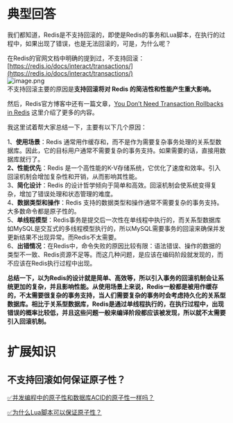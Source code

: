 # 典型回答

我们都知道，Redis是不支持回滚的，即使是Redis的事务和Lua脚本，在执行的过程中，如果出现了错误，也是无法回滚的，可是，为什么呢？

在Redis的官网文档中明确的提到过，不支持回滚：[https://redis.io/docs/interact/transactions/](https://redis.io/docs/interact/transactions/)<br />![image.png](https://cdn.nlark.com/yuque/0/2023/png/5378072/1703999289243-9f43239e-2bd3-44c6-a5a2-590209d64ef8.png#averageHue=%23fefefe&clientId=u93acf546-2e6d-4&from=paste&height=239&id=uef52f915&originHeight=239&originWidth=1048&originalType=binary&ratio=1&rotation=0&showTitle=false&size=33181&status=done&style=none&taskId=u0d072ab8-89fb-4118-80e8-abab70131ea&title=&width=1048)<br />不支持回滚主要的原因是**支持回滚将对 Redis 的简洁性和性能产生重大影响。**

然后，Redis官方博客中还有一篇文章，[You Don’t Need Transaction Rollbacks in Redis](https://redis.com/blog/you-dont-need-transaction-rollbacks-in-redis/) 这里介绍了更多的内容。

我这里试着帮大家总结一下，主要有以下几个原因：

1、**使用场景**：Redis 通常用作缓存和，而不是作为需要复杂事务处理的关系型数据库。因此，它的目标用户通常不需要复杂的事务支持。如果需要的话，直接用数据库就行了。<br />**2、性能优先**：Redis 是一个高性能的K-V存储系统，它优化了速度和效率。引入回滚机制会增加复杂性和开销，从而影响其性能。<br />3、**简化设计**：Redis 的设计哲学倾向于简单和高效。回滚机制会使系统变得复杂，增加了错误处理和状态管理的难度。<br />4、**数据类型和操作**：Redis 支持的数据类型和操作通常不需要复杂的事务支持。大多数命令都是原子性的。<br />5、**单线程模型**：Redis事务是提交后一次性在单线程中执行的，而关系型数据库如MySQL是交互式的多线程模型执行的，所以MySQL需要事务的回滚来确保并发更新结果不出现异常。而Redis不太需要。<br />6、**出错情况**：在Redis中，命令失败的原因比较有限：语法错误、操作的数据的类型不一致、Redis资源不足等。而这几种问题，是应该在编码阶段就发现的，而不应该在Redis执行过程中出现。


**总结一下，以为Redis的设计就是简单、高效等，所以引入事务的回滚机制会让系统更加的复杂，并且影响性能。从使用场景上来说，Redis一般都是被用作缓存的，不太需要很复杂的事务支持，当人们需要复杂的事务时会考虑持久化的关系型数据库。相比于关系型数据库，Redis是通过单线程执行的，在执行过程中，出现错误的概率比较低，并且这些问题一般来编译阶段都应该被发现，所以就不太需要引入回滚机制。**

# 扩展知识

## 不支持回滚如何保证原子性？

[✅并发编程中的原子性和数据库ACID的原子性一样吗？](https://www.yuque.com/hollis666/fo22bm/wsfbu382gg5l9ytx?view=doc_embed)

[✅为什么Lua脚本可以保证原子性？](https://www.yuque.com/hollis666/fo22bm/rwdgnu?view=doc_embed)
